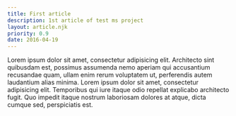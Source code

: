 ```yaml
---
title: First article
description: 1st article of test ms project
layout: article.njk
priority: 0.9
date: 2016-04-19
---
```

Lorem ipsum dolor sit amet, consectetur adipisicing elit. Architecto sint quibusdam est, possimus assumenda nemo aperiam qui accusantium recusandae quam, ullam enim rerum voluptatem ut, perferendis autem laudantium alias minima.
Lorem ipsum dolor sit amet, consectetur adipisicing elit. Temporibus qui iure itaque odio repellat explicabo architecto fugit. Quo impedit itaque nostrum laboriosam dolores at atque, dicta cumque sed, perspiciatis est.